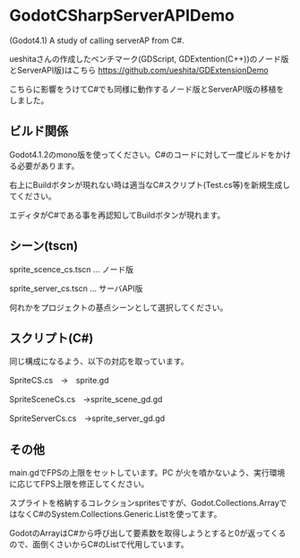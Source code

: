 # GodotCSharpServerAPIDemo
(Godot4.1) A study of calling serverAP from C#.


ueshitaさんの作成したベンチマーク(GDScript, GDExtention(C++))のノード版とServerAPI版)はこちら
https://github.com/ueshita/GDExtensionDemo

こちらに影響をうけてC#でも同様に動作するノード版とServerAPI版の移植をしました。

## ビルド関係
Godot4.1.2のmono版を使ってください。C#のコードに対して一度ビルドをかける必要があります。

右上にBuildボタンが現れない時は適当なC#スクリプト(Test.cs等)を新規生成してください。

エディタがC#である事を再認知してBuildボタンが現れます。

## シーン(tscn)
sprite_scence_cs.tscn ... ノード版

sprite_server_cs.tscn ... サーバAPI版

何れかをプロジェクトの基点シーンとして選択してください。

## スクリプト(C#)
同じ構成になるよう、以下の対応を取っています。

SpriteCS.cs　→　sprite.gd

SpriteSceneCs.cs　→sprite_scene_gd.gd

SpriteServerCs.cs　→sprite_server_gd.gd


## その他
main.gdでFPSの上限をセットしています。PC が火を噴かないよう、実行環境に応じてFPS上限を修正してください。

スプライトを格納するコレクションspritesですが、Godot.Collections.ArrayではなくC#のSystem.Collections.Generic.Listを使ってます。

GodotのArrayはC#から呼び出して要素数を取得しようとすると0が返ってくるので、面倒くさいからC#のListで代用しています。




